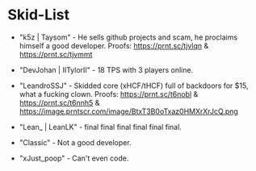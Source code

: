 # Skid-List
* "k5z | Taysom" - He sells github projects and scam, he proclaims himself a good developer. Proofs: https://prnt.sc/tjvlqn & https://prnt.sc/tjvmmt

* "DevJohan | IITylorII" - 18 TPS with 3 players online.

* "LeandroSSJ" - Skidded core (xHCF/tHCF) full of backdoors for $15, what a fucking clown. Proofs: https://prnt.sc/t6nobl & https://prnt.sc/t6nnh5 & https://image.prntscr.com/image/BtxT3B0oTxaz0HMXrXrJcQ.png

* "Lean_ | LeanLK" - final final final final final final.

* "Classic" - Not a good developer.

* "xJust_poop" - Can't even code.
